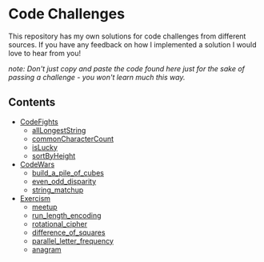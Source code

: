 # Code Challenges
This repository has my own solutions for code challenges from different sources. If you have any feedback on how I implemented a solution I would love to hear from you!

_note: Don't just copy and paste the code found here just for the sake of passing a challenge - you won't learn much this way._

## Contents
 - [CodeFights](CodeFights)
   - [allLongestString](CodeFights/allLongestStrings.py)
   - [commonCharacterCount](CodeFights/commonCharacterCount.py)
   - [isLucky](CodeFights/isLucky.py)
   - [sortByHeight](CodeFights/sortByHeight.py)
 - [CodeWars](CodeWars)
   - [build_a_pile_of_cubes](CodeWars/build_pile_cubes.py)
   - [even_odd_disparity](CodeWars/even_odd_disparity.py)
   - [string_matchup](CodeWars/string_matchup.py) 
 - [Exercism](Exercism)
   - [meetup](Exercism/meetup.py)
   - [run_length_encoding](Exercism/run_length_encoding.py)
   - [rotational_cipher](Exercism/rotational_cipher.py)
   - [difference_of_squares](Exercism/difference_of_squares.py)
   - [parallel_letter_frequency](Exercism/parallel_letter_frequency.py)
   - [anagram](Exercism/anagram.py)
 